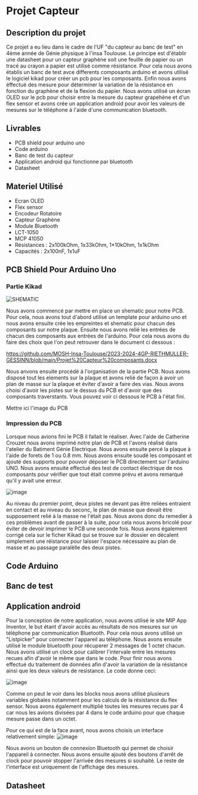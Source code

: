 # Projet Capteur

## Description du projet

Ce projet a eu lieu dans le cadre de l'UF "du capteur au banc de test" en 4ème année de Génie physique à l'insa Toulouse. Le principe est d'établir une datasheet pour un capteur graphène soit une feuille de papier ou un tracé au crayon a papier est utilisé comme résistance.
Pour cela nous avons établis un banc de test avce differents composants arduino et avons utilisé le logiciel kikad pour créer un pcb pour les composants. Enfin nous avons éffectué des mesure pour déterminer la variation de la résistance en fonction du graphène et de la flexion du papier.
Nous avons utilisé un écran OLED sur le pcb pour choisir entre la mesure du capteur grapehène et d'un flex sensor et avons crée un application android pour avoir les valeurs de mesures sur le téléphone à l'aide d'une communication bluetooth.

## Livrables

* PCB shield pour arduino uno
* Code arduino
* Banc de test du capteur
* Application android qui fonctionne par bluetooth
* Datasheet

## Materiel Utilisé

* Ecran OLED
* Flex sensor
* Encodeur Rotatoire
* Capteur Graphène
* Module Bluetooth
* LCT-1050
* MCP 41050
* Résistances : 2x100kOhm, 1x33kOhm, 1*10kOhm, 1x1kOhm
* Capacités : 2x100nF, 1x1uF

## PCB Shield Pour Arduino Uno
### Partie Kikad
![SHEMATIC](https://github.com/MOSH-Insa-Toulouse/2023-2024-4GP-RIETHMULLER-GESSINN/assets/160252962/51b6af84-ad8f-4ffb-87dc-6c732b9fce76)

Nous avons commencé par mettre en place un shematic pour notre PCB. Pour cela, nous avons tout d'abord utilisé un template pour arduino uno et nous avons ensuite crée les empreintes et shematic pour chacun des composants sur notre plaque. Ensuite nous avons relié les entrées de chacun des composants aux entrées de l'arduino. Pour cela nous avons du faire des choix que l'on peut retrouver dans le document ci dessous :

https://github.com/MOSH-Insa-Toulouse/2023-2024-4GP-RIETHMULLER-GESSINN/blob/main/Projet%20Capteur%20composants.docx

Nous anvons ensuite procédé à l'organisation de la partie PCB. Nous avons disposé tout les elements sur la plaque et avons relié de façon à avoir un plan de masse sur la plaque et éviter d'avoir a faire des vias. Nous avons choisi d'avoir les pistes sur le dessus du PCB et d'avoir que des composants traverstants. Vous pouvez voir ci dessous le PCB à l'état fini.

Mettre ici l'image du PCB

### Impression du PCB 

Lorsque nous avions fini le PCB il fallait le réaliser. Avec l'aide de Catherine Crouzet nous avons imprimé notre plan de PCB et l'avons réalisé dans l'atelier du Batiment Génie Electrique. Nous avons ensuite percé la plaque à l'aide de forets de 1 ou 0.8 mm. Nous avons ensuite soudé les composant et ajouté des supports pour pouvoir déposer le PCB directement sur l'arduino UNO. Nous avons ensuite effectué des test de contact électrique de nos composants pour vérifier que tout était comme prévu et avons remarqué qu'il y avait une erreur.

![image](https://github.com/MOSH-Insa-Toulouse/2023-2024-4GP-RIETHMULLER-GESSINN/assets/160252962/435726a2-56f5-4d1d-a915-e4f4c4ffa622)

Au niveau du premier point, deux pistes ne devant pas être relièes entraient en contact et au niveau du seconc, le plan de masse que devait être supposement relié à la masse ne l'était pas. Nous avons donc du remedier à ces problèmes avant de passer à la suite, pour cela nous avons bricolé pour éviter de devoir imprimer le PCB une seconde fois. Nous avons également corrigé cela sur le ficher Kikad qui se trouve sur le dossier en décalent simplement une réistance pour laisser l'espace nécessaire au plan de masse et au passage paralèlle des deux pistes.


## Code Arduino

## Banc de test

## Application android

Pour la conception de notre application, nous avons utilisé le site MIP App Inventor, le but étant d'avoir accès au résultats de nos mesures sur un téléphone par communication Bluetooth. Pour cela nous avons utilisé un "Listpicker" pour connecter l'appareil au téléphone.
Nous avons ensuite utilisé le module bluetooth pour récuperer 2 messages de 1 octet chacun. Nous avons utilisé un clock pour calibrer l'intervale entre les mesures recues afin d'avoir le même que dans le code. Pour finir nous avons effectué du traitement de données afin d'avoir la variation de la résistance ainsi que les deux valeurs de resistance. Le code donne ceci:

![image](https://github.com/MOSH-Insa-Toulouse/2023-2024-4GP-GESSINN-RIETHMULLER/assets/160252962/e92aab0a-cc5f-41dd-8db0-9391d15ec054)

Comme on peut le voir dans les blocks nous avons utilisé plusieurs variables globales notamment pour les calculs de la résistance du flex sensor. Nous avons également multiplié toutes les mesures recues par 4 car nous les avions divisées par 4 dans le code arduino pour que chaque mesure passe dans un octet. 

Pour ce qui est de la face avant, nous avons choisis un interface relativement simple: 
![image](https://github.com/MOSH-Insa-Toulouse/2023-2024-4GP-GESSINN-RIETHMULLER/assets/160252962/3ac279fe-c348-4145-982c-41d5a137efaf)

Nous avons un bouton de connexion Bluetooth qui permet de choisir l'appareil à connecter. Nous avons ensuite ajouté des boutons d'arrêt de clock pour pouvoir stopper l'arrivée des mesures si souhaité. Le reste de l'interface est uniquement de l'affichage des mesures.


## Datasheet


